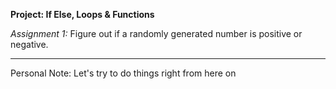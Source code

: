 **Project: If Else, Loops & Functions**

_Assignment 1:_
Figure out if a randomly generated number is positive or negative.


------------------------------------------------------------------------------------------------------------------------
Personal Note: Let's try to do things right from here on

